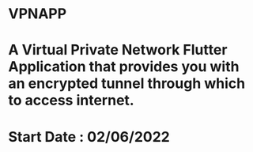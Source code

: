 # VPNAPP
# A Virtual Private Network Flutter Application that provides you with an encrypted tunnel through which to access internet.
# Start Date : 02/06/2022
